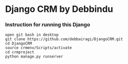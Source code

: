 # Django CRM by Debbindu

### Instruction for running this Django
```
open git bash in desktop
git clone https://github.com/debbairagi/DjangoCRM.git
cd DjangoCRM
source crmenv/Scripts/activate
cd crmproject
python manage.py runserver
```